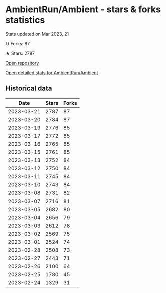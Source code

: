 # AmbientRun/Ambient - stars & forks statistics

Stats updated on Mar 2023, 21

☋ Forks: 87

★ Stars: 2787

[Open repository](https://github.com/AmbientRun/Ambient)

[Open detailed stats for AmbientRun/Ambient](https://reviewgithub.com/rep/AmbientRun/Ambient)

## Historical data
| Date | Stars | Forks |
|------|-------|-------|
| 2023-03-21 | 2787 | 87 | 
| 2023-03-20 | 2784 | 87 | 
| 2023-03-19 | 2776 | 85 | 
| 2023-03-17 | 2772 | 85 | 
| 2023-03-16 | 2765 | 85 | 
| 2023-03-15 | 2761 | 85 | 
| 2023-03-13 | 2752 | 84 | 
| 2023-03-12 | 2750 | 84 | 
| 2023-03-11 | 2745 | 84 | 
| 2023-03-10 | 2743 | 84 | 
| 2023-03-08 | 2731 | 82 | 
| 2023-03-07 | 2716 | 81 | 
| 2023-03-05 | 2682 | 80 | 
| 2023-03-04 | 2656 | 79 | 
| 2023-03-03 | 2612 | 78 | 
| 2023-03-02 | 2569 | 75 | 
| 2023-03-01 | 2524 | 74 | 
| 2023-02-28 | 2508 | 73 | 
| 2023-02-27 | 2443 | 71 | 
| 2023-02-26 | 2100 | 64 | 
| 2023-02-25 | 1780 | 45 | 
| 2023-02-24 | 1329 | 31 | 

